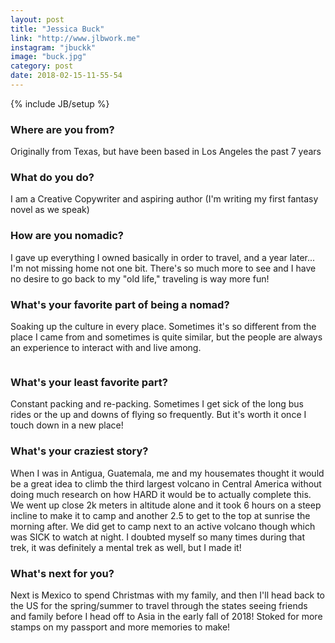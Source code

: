 ```yaml
---
layout: post
title: "Jessica Buck"
link: "http://www.jlbwork.me"
instagram: "jbuckk"
image: "buck.jpg"
category: post
date: 2018-02-15-11-55-54
---
```

{% include JB/setup %}

### Where are you from?

Originally from Texas, but have been based in Los Angeles the past 7 years

### What do you do?

I am a Creative Copywriter and aspiring author (I'm writing my first fantasy novel as we speak)

### How are you nomadic?

I gave up everything I owned basically in order to travel, and a year later... I'm not missing home not one bit. There's so much more to see and I have no desire to go back to my "old life," traveling is way more fun!

### What's your favorite part of being a nomad?

Soaking up the culture in every place. Sometimes it's so different from the place I came from and sometimes is quite similar, but the people are always an experience to interact with and live among.

<img data-src="{{ site.url }}/assets/img/posts/buck-alt.png" class="inner-post-image lazyload" />

### What's your least favorite part?
Constant packing and re-packing. Sometimes I get sick of the long bus rides or the up and downs of flying so frequently. But it's worth it once I touch down in a new place!

### What's your craziest story?
When I was in Antigua, Guatemala, me and my housemates thought it would be a great idea to climb the third largest volcano in Central America without doing much research on how HARD it would be to actually complete this. We went up close 2k meters in altitude alone and it took 6 hours on a steep incline to make it to camp and another 2.5 to get to the top at sunrise the morning after. We did get to camp next to an active volcano though which was SICK to watch at night. I doubted myself so many times during that trek, it was definitely a mental trek as well, but I made it!

### What's next for you?
Next is Mexico to spend Christmas with my family, and then I'll head back to the US for the spring/summer to travel through the states seeing friends and family before I head off to Asia in the early fall of 2018! Stoked for more stamps on my passport and more memories to make!
